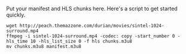 Put your manifest and HLS chunks here. Here's a script to get started quickly.

```
wget http://peach.themazzone.com/durian/movies/sintel-1024-surround.mp4
ffmpeg -i sintel-1024-surround.mp4 -codec: copy -start_number 0 -hls_time 10 -hls_list_size 0 -f hls chunks.m3u8
mv chunks.m3u8 manifest.m3u8
```
